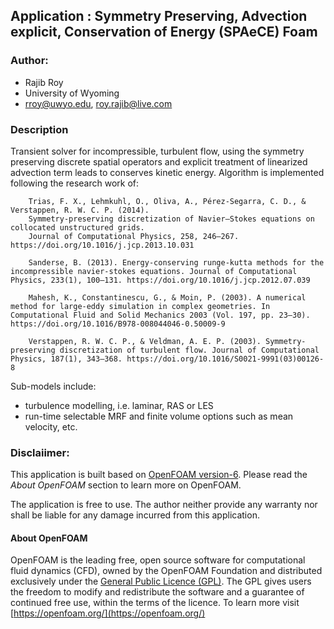 ## Application : Symmetry Preserving, Advection explicit, Conservation of Energy (SPAeCE) Foam

### Author:
- Rajib Roy
- University of Wyoming
- rroy@uwyo.edu, roy.rajib@live.com

### Description
Transient solver for incompressible, turbulent flow, using the symmetry preserving discrete spatial operators and explicit treatment of linearized advection term leads to conserves kinetic energy. Algorithm is implemented following the research work of:

        Trias, F. X., Lehmkuhl, O., Oliva, A., Pérez-Segarra, C. D., & Verstappen, R. W. C. P. (2014).
        Symmetry-preserving discretization of Navier–Stokes equations on collocated unstructured grids.
        Journal of Computational Physics, 258, 246–267. https://doi.org/10.1016/j.jcp.2013.10.031

        Sanderse, B. (2013). Energy-conserving runge-kutta methods for the incompressible navier-stokes equations. Journal of Computational Physics, 233(1), 100–131. https://doi.org/10.1016/j.jcp.2012.07.039

        Mahesh, K., Constantinescu, G., & Moin, P. (2003). A numerical method for large-eddy simulation in complex geometries. In Computational Fluid and Solid Mechanics 2003 (Vol. 197, pp. 23–30). https://doi.org/10.1016/B978-008044046-0.50009-9

        Verstappen, R. W. C. P., & Veldman, A. E. P. (2003). Symmetry-preserving discretization of turbulent flow. Journal of Computational Physics, 187(1), 343–368. https://doi.org/10.1016/S0021-9991(03)00126-8

Sub-models include:

* turbulence modelling, i.e. laminar, RAS or LES
* run-time selectable MRF and finite volume options such as mean velocity, etc.


### Disclaiimer:

This application is built based on [OpenFOAM version-6](https://openfoam.org/release/6/). Please read the _About OpenFOAM_ section to learn more on OpenFOAM.

The application is free to use. The author neither provide any warranty nor shall be liable for any damage incurred from this application.



#### About OpenFOAM

OpenFOAM is the leading free, open source software for computational fluid dynamics (CFD), owned by the OpenFOAM Foundation and distributed exclusively under the [General Public Licence (GPL)](http://www.gnu.org/copyleft/gpl.html). The GPL gives users the freedom to modify and redistribute the software and a guarantee of continued free use, within the terms of the licence. To learn more visit [https://openfoam.org/](https://openfoam.org/)
